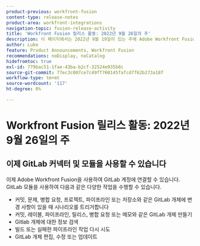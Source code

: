 ```yaml
---
product-previous: workfront-fusion
content-type: release-notes
product-area: workfront-integrations
navigation-topic: fusion-release-activity
title: 'Workfront Fusion 릴리스 활동: 2022년 9월 26일의 주'
description: 이 페이지에서는 2022년 9월 19일이 있는 주에 Adobe Workfront Fusion에서 향상된 기능을 모두 설명합니다.
author: Luke
feature: Product Announcements, Workfront Fusion
recommendations: noDisplay, noCatalog
hidefromtoc: true
exl-id: 779bac51-1fae-43ba-b2cf-32524e935b8c
source-git-commit: 77ec3c007ce7c49ff760145fafcd7f62b273a18f
workflow-type: tm+mt
source-wordcount: '117'
ht-degree: 0%

---
```


# Workfront Fusion 릴리스 활동: 2022년 9월 26일의 주

## 이제 GitLab 커넥터 및 모듈을 사용할 수 있습니다

이제 Adobe Workfront Fusion을 사용하여 GitLab 계정에 연결할 수 있습니다. GitLab 모듈을 사용하여 다음과 같은 다양한 작업을 수행할 수 있습니다.

* 커밋, 문제, 병합 요청, 프로젝트, 파이프라인 또는 저장소와 같은 GitLab 개체에 변경 사항이 있을 때 시나리오를 트리거합니다
* 커밋, 레이블, 파이프라인, 릴리스, 병합 요청 또는 메모와 같은 GitLab 개체 만들기
* Gitlab 개체에 대한 정보 검색
* 빌드 또는 실패한 파이프라인 작업 다시 시도
* GitLab 개체 편집, 수정 또는 업데이트
